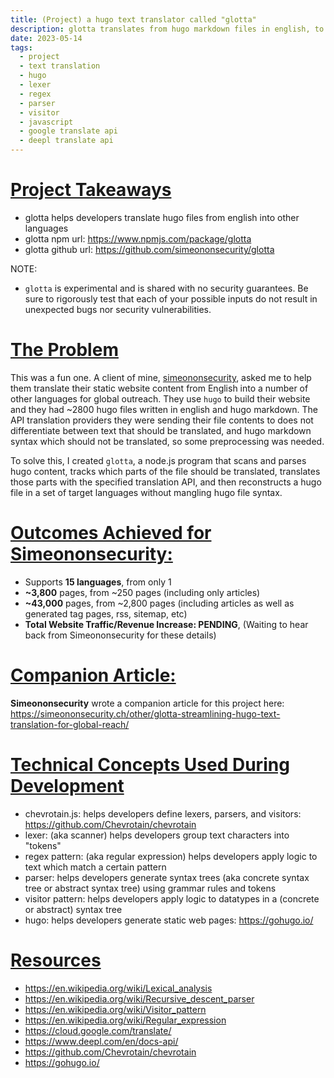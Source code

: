 ```yaml
---
title: (Project) a hugo text translator called "glotta"
description: glotta translates from hugo markdown files in english, to hugo markdown files in other languages
date: 2023-05-14
tags:
  - project
  - text translation
  - hugo
  - lexer
  - regex
  - parser
  - visitor
  - javascript
  - google translate api
  - deepl translate api
---
```


# <u> Project Takeaways </u>

- glotta helps developers translate hugo files from english into other languages
- glotta npm url: <a target="_blank" ref="noopener noreferrer" href="https://www.npmjs.com/package/glotta">https://www.npmjs.com/package/glotta</a>
- glotta github url: <a target="_blank" ref="noopener noreferrer" href="https://github.com/simeononsecurity/glotta">https://github.com/simeononsecurity/glotta</a>

NOTE: 
- `glotta` is experimental and is shared with no security guarantees. Be sure to rigorously test that each of your possible inputs do not result in unexpected bugs nor security vulnerabilities.

# <u> The Problem </u>

This was a fun one. A client of mine, <a href="https://simeononsecurity.ch">simeononsecurity</a>, asked me to help them translate their static website content from English into a number of other languages for global outreach. They use `hugo` to build their website and they had ~2800 hugo files written in english and hugo markdown. The API translation providers they were sending their file contents to does not differentiate between text that should be translated, and hugo markdown syntax which should not be translated, so some preprocessing was needed.

To solve this, I created `glotta`, a node.js program that scans and parses hugo content, tracks which parts of the file should be translated, translates those parts with the specified translation API, and then reconstructs a hugo file in a set of target languages without mangling hugo file syntax.

# <u> Outcomes Achieved for Simeononsecurity: </u>
- Supports **15 languages**, from only 1
- **~3,800** pages, from ~250 pages (including only articles)
- **~43,000** pages, from ~2,800 pages (including articles as well as generated tag pages, rss, sitemap, etc)
- **Total Website Traffic/Revenue Increase: PENDING**, (Waiting to hear back from Simeononsecurity for these details)

# <u> Companion Article: </u>
**Simeononsecurity** wrote a companion article for this project here: <a href="https://simeononsecurity.ch/other/glotta-streamlining-hugo-text-translation-for-global-reach/">https://simeononsecurity.ch/other/glotta-streamlining-hugo-text-translation-for-global-reach/</a>

# <u> Technical Concepts Used During Development </u>
- chevrotain.js:  helps developers define lexers, parsers, and visitors: <a target="_blank" ref="noopener noreferrer" href="https://github.com/Chevrotain/chevrotain">https://github.com/Chevrotain/chevrotain</a>
- lexer: (aka scanner) helps developers group text characters into "tokens"
- regex pattern: (aka regular expression) helps developers apply logic to text which match a certain pattern
- parser: helps developers generate syntax trees (aka concrete syntax tree or abstract syntax tree) using grammar rules and tokens
- visitor pattern: helps developers apply logic to datatypes in a (concrete or abstract) syntax tree
- hugo: helps developers generate static web pages: <a target="_blank" ref="noopener noreferrer" href="https://gohugo.io/">https://gohugo.io/</a>

# <u>Resources</u>
- <a target="_blank" ref="noopener noreferrer" href="https://en.wikipedia.org/wiki/Lexical_analysis">https://en.wikipedia.org/wiki/Lexical_analysis</a>
- <a target="_blank" ref="noopener noreferrer" href="https://en.wikipedia.org/wiki/Recursive_descent_parser">https://en.wikipedia.org/wiki/Recursive_descent_parser</a>
- <a target="_blank" ref="noopener noreferrer" href="https://en.wikipedia.org/wiki/Visitor_pattern">https://en.wikipedia.org/wiki/Visitor_pattern</a>
- <a target="_blank" ref="noopener noreferrer" href="https://en.wikipedia.org/wiki/Regular_expression">https://en.wikipedia.org/wiki/Regular_expression</a>
- <a target="_blank" ref="noopener noreferrer" href="https://cloud.google.com/translate/">https://cloud.google.com/translate/</a>
- <a target="_blank" ref="noopener noreferrer" href="https://www.deepl.com/en/docs-api/">https://www.deepl.com/en/docs-api/</a>
- <a target="_blank" ref="noopener noreferrer" href="https://github.com/Chevrotain/chevrotain">https://github.com/Chevrotain/chevrotain</a>
- <a target="_blank" ref="noopener noreferrer" href="https://gohugo.io/">https://gohugo.io/</a>
